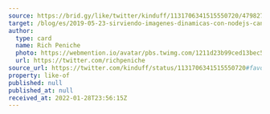 ```yaml
---
source: https://brid.gy/like/twitter/kinduff/1131706341515550720/47982748
target: /blog/es/2019-05-23-sirviendo-imagenes-dinamicas-con-nodejs-canvas-aws-lambda-y-netlify-functions
author:
  type: card
  name: Rich Peniche
  photo: https://webmention.io/avatar/pbs.twimg.com/1211d23b99ced13bec5a665161dfe82adbce5e729d2e56370cfed21fc10ee8ab.jpg
  url: https://twitter.com/richpeniche
source_url: https://twitter.com/kinduff/status/1131706341515550720#favorited-by-47982748
property: like-of
published: null
published_at: null
received_at: 2022-01-28T23:56:15Z
---
```


